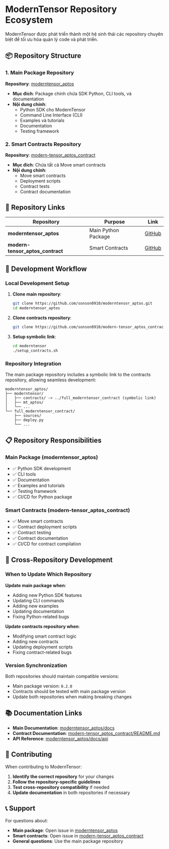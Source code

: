# ModernTensor Repository Ecosystem

ModernTensor được phát triển thành một hệ sinh thái các repository chuyên biệt để tối ưu hóa quản lý code và phát triển.

## 📦 Repository Structure

### 1. Main Package Repository
**Repository**: [moderntensor_aptos](https://github.com/sonson0910/moderntensor_aptos)
- **Mục đích**: Package chính chứa SDK Python, CLI tools, và documentation
- **Nội dung chính**:
  - Python SDK cho ModernTensor
  - Command Line Interface (CLI)
  - Examples và tutorials
  - Documentation
  - Testing framework

### 2. Smart Contracts Repository
**Repository**: [modern-tensor_aptos_contract](https://github.com/sonson0910/modern-tensor_aptos_contract.git)
- **Mục đích**: Chứa tất cả Move smart contracts
- **Nội dung chính**:
  - Move smart contracts
  - Deployment scripts
  - Contract tests
  - Contract documentation

## 🔗 Repository Links

| Repository | Purpose | Link |
|------------|---------|------|
| **moderntensor_aptos** | Main Python Package | [GitHub](https://github.com/sonson0910/moderntensor_aptos) |
| **modern-tensor_aptos_contract** | Smart Contracts | [GitHub](https://github.com/sonson0910/modern-tensor_aptos_contract.git) |

## 🚀 Development Workflow

### Local Development Setup

1. **Clone main repository**:
   ```bash
   git clone https://github.com/sonson0910/moderntensor_aptos.git
   cd moderntensor_aptos
   ```

2. **Clone contracts repository**:
   ```bash
   git clone https://github.com/sonson0910/modern-tensor_aptos_contract.git full_moderntensor_contract
   ```

3. **Setup symbolic link**:
   ```bash
   cd moderntensor
   ./setup_contracts.sh
   ```

### Repository Integration

The main package repository includes a symbolic link to the contracts repository, allowing seamless development:

```
moderntensor_aptos/
├── moderntensor/
│   ├── contracts/ -> ../full_moderntensor_contract (symbolic link)
│   ├── mt_aptos/
│   └── ...
└── full_moderntensor_contract/
    ├── sources/
    ├── deploy.py
    └── ...
```

## 📋 Repository Responsibilities

### Main Package (moderntensor_aptos)
- ✅ Python SDK development
- ✅ CLI tools
- ✅ Documentation
- ✅ Examples and tutorials
- ✅ Testing framework
- ✅ CI/CD for Python package

### Smart Contracts (modern-tensor_aptos_contract)
- ✅ Move smart contracts
- ✅ Contract deployment scripts
- ✅ Contract testing
- ✅ Contract documentation
- ✅ CI/CD for contract compilation

## 🔄 Cross-Repository Development

### When to Update Which Repository

**Update main package when**:
- Adding new Python SDK features
- Updating CLI commands
- Adding new examples
- Updating documentation
- Fixing Python-related bugs

**Update contracts repository when**:
- Modifying smart contract logic
- Adding new contracts
- Updating deployment scripts
- Fixing contract-related bugs

### Version Synchronization

Both repositories should maintain compatible versions:
- Main package version: `0.2.0`
- Contracts should be tested with main package version
- Update both repositories when making breaking changes

## 📚 Documentation Links

- **Main Documentation**: [moderntensor_aptos/docs](https://github.com/sonson0910/moderntensor_aptos/tree/main/docs)
- **Contract Documentation**: [modern-tensor_aptos_contract/README.md](https://github.com/sonson0910/modern-tensor_aptos_contract.git)
- **API Reference**: [moderntensor_aptos/docs/api](https://github.com/sonson0910/moderntensor_aptos/tree/main/docs/api)

## 🤝 Contributing

When contributing to ModernTensor:

1. **Identify the correct repository** for your changes
2. **Follow the repository-specific guidelines**
3. **Test cross-repository compatibility** if needed
4. **Update documentation** in both repositories if necessary

## 📞 Support

For questions about:
- **Main package**: Open issue in [moderntensor_aptos](https://github.com/sonson0910/moderntensor_aptos/issues)
- **Smart contracts**: Open issue in [modern-tensor_aptos_contract](https://github.com/sonson0910/modern-tensor_aptos_contract/issues)
- **General questions**: Use the main package repository 